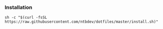 ### Installation

```
sh -c "$(curl -fsSL https://raw.githubusercontent.com/ntbdev/dotfiles/master/install.sh)"
```